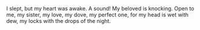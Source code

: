 I slept, but my heart was awake. A sound! My beloved is knocking. Open to me, my sister, my love, my dove, my perfect one, for my head is wet with dew, my locks with the drops of the night.
